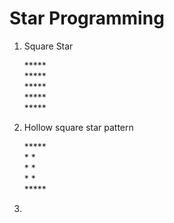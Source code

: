 # Star Programming

1. Square Star

    <p>
    *****</br>
    *****</br>
    *****</br>
    *****</br>
    *****</br>
    </p>

2. Hollow square star pattern

    <p>
    *****</br>
    *   *</br>
    *   *</br>
    *   *</br>
    *****</br>
    </p>

3. 

